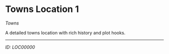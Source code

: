 # Towns Location 1

*Towns*

A detailed towns location with rich history and plot hooks.

---
*ID: LOC00000*
